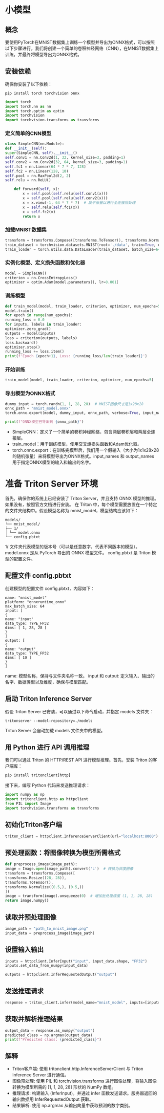 # 小模型

## 概念

要使用PyTorch在MNIST数据集上训练一个模型并导出为ONNX格式，可以按照以下步骤进行。我们将创建一个简单的卷积神经网络（CNN），在MNIST数据集上训练，并最终将模型导出为ONNX格式。

## 安装依赖

确保你安装了以下依赖：

```shell
pip install torch torchvision onnx
```

```python
import torch
import torch.nn as nn
import torch.optim as optim
import torchvision
import torchvision.transforms as transforms
```

### 定义简单的CNN模型

```python
class SimpleCNN(nn.Module):
def __init__(self):
super(SimpleCNN, self).__init__()
self.conv1 = nn.Conv2d(1, 32, kernel_size=3, padding=1)
self.conv2 = nn.Conv2d(32, 64, kernel_size=3, padding=1)
self.fc1 = nn.Linear(64 * 7 * 7, 128)
self.fc2 = nn.Linear(128, 10)
self.pool = nn.MaxPool2d(2, 2)
self.relu = nn.ReLU()

    def forward(self, x):
        x = self.pool(self.relu(self.conv1(x)))
        x = self.pool(self.relu(self.conv2(x)))
        x = x.view(-1, 64 * 7 * 7)  # 展平张量以进行全连接层处理
        x = self.relu(self.fc1(x))
        x = self.fc2(x)
        return x

```

### 加载MNIST数据集

```python
transform = transforms.Compose([transforms.ToTensor(), transforms.Normalize((0.5,), (0.5,))])
train_dataset = torchvision.datasets.MNIST(root='./data', train=True, download=True, transform=transform)
train_loader = torch.utils.data.DataLoader(train_dataset, batch_size=64, shuffle=True)
```

### 实例化模型、定义损失函数和优化器

```python
model = SimpleCNN()
criterion = nn.CrossEntropyLoss()
optimizer = optim.Adam(model.parameters(), lr=0.001)
```

### 训练模型

```python
def train_model(model, train_loader, criterion, optimizer, num_epochs=5):
model.train()
for epoch in range(num_epochs):
running_loss = 0.0
for inputs, labels in train_loader:
optimizer.zero_grad()
outputs = model(inputs)
loss = criterion(outputs, labels)
loss.backward()
optimizer.step()
running_loss += loss.item()
print(f'Epoch {epoch+1}, Loss: {running_loss/len(train_loader)}')
```

### 开始训练

```python
train_model(model, train_loader, criterion, optimizer, num_epochs=5)
```

### 导出模型为ONNX格式

```python
dummy_input = torch.randn(1, 1, 28, 28)  # MNIST图像尺寸是1x28x28
onnx_path = "mnist_model.onnx"
torch.onnx.export(model, dummy_input, onnx_path, verbose=True, input_names=['input'], output_names=['output'])

print(f"ONNX模型已导出到 {onnx_path}")
```

- SimpleCNN：定义了一个简单的卷积神经网络，包含两层卷积层和两层全连接层。
- train_model：用于训练模型，使用交叉熵损失函数和Adam优化器。
- torch.onnx.export：在训练完模型后，我们用一个假输入（大小为1x1x28x28的随机张量）来将模型导出为ONNX格式。input_names 和
  output_names 用于指定ONNX模型的输入和输出的名字。

# 准备 Triton Server 环境

首先，确保你的系统上已经安装了 Triton Server，并且支持 ONNX 模型的推理。如果没有，按照官方文档进行安装。
在 Triton 中，每个模型需要放置在一个特定的文件夹结构中。假设模型名称为 mnist_model，模型结构应该如下：

```text
models/
└── mnist_model/
├── 1/
│ └── model.onnx
└── config.pbtxt
```

1/ 文件夹代表模型的版本号（可以是任意数字，代表不同版本的模型）。
model.onnx 是从 PyTorch 导出的 ONNX 模型文件。
config.pbtxt 是 Triton 模型的配置文件。

## 配置文件 config.pbtxt

创建模型的配置文件 config.pbtxt，内容如下：

```text
name: "mnist_model"
platform: "onnxruntime_onnx"
max_batch_size: 64
input: [
{
name: "input"
data_type: TYPE_FP32
dims: [ 1, 28, 28 ]
}
]
output: [
{
name: "output"
data_type: TYPE_FP32
dims: [ 10 ]
}
]
```

name: 模型名称，保持与文件夹名称一致。
input 和 output: 定义输入、输出的名字、数据类型以及维度，确保与模型匹配。

## 启动 Triton Inference Server

假设 Triton Server 已安装，可以通过以下命令启动，并指定 models 文件夹：

```shell
tritonserver --model-repository=./models
```

Triton Server 会自动加载 models 文件夹中的模型。

## 用 Python 进行 API 调用推理

我们可以通过 Triton 的 HTTP/REST API 进行模型推理。首先，安装 Triton 的客户端库：

```python
pip install tritonclient[http]
```

接下来，编写 Python 代码来发送推理请求：

```python
import numpy as np
import tritonclient.http as httpclient
from PIL import Image
import torchvision.transforms as transforms
```

## 初始化Triton客户端

```python
triton_client = httpclient.InferenceServerClient(url="localhost:8000")
```

## 预处理函数：将图像转换为模型所需格式

```python
def preprocess_image(image_path):
image = Image.open(image_path).convert('L')  # 转换为灰度图像
transform = transforms.Compose([
transforms.Resize((28, 28)),
transforms.ToTensor(),
transforms.Normalize((0.5,), (0.5,))
])
image = transform(image).unsqueeze(0)  # 增加批处理维度 (1, 1, 28, 28)
return image.numpy()
```

## 读取并预处理图像

```python
image_path = "path_to_mnist_image.png"
input_data = preprocess_image(image_path)
```

## 设置输入输出

```python
inputs = httpclient.InferInput("input", input_data.shape, "FP32")
inputs.set_data_from_numpy(input_data)

outputs = httpclient.InferRequestedOutput("output")
```

## 发送推理请求

```python
response = triton_client.infer(model_name="mnist_model", inputs=[inputs], outputs=[outputs])
```

## 获取并解析推理结果

```python
output_data = response.as_numpy("output")
predicted_class = np.argmax(output_data)
print(f"Predicted class: {predicted_class}")
```

## 解释

- Triton客户端: 使用 tritonclient.http.InferenceServerClient 与 Triton Inference Server 进行通信。
- 图像预处理: 使用 PIL 和 torchvision.transforms 进行图像处理，将输入图像转换为模型所需的 [1, 1, 28, 28] 形状的 NumPy 数组。
- 推理请求: 构建输入 (InferInput)，并通过 infer 函数发送请求。服务器返回的输出数据用 InferRequestedOutput 获取。
- 结果解析: 使用 np.argmax 从输出向量中获取预测的数字类别。



